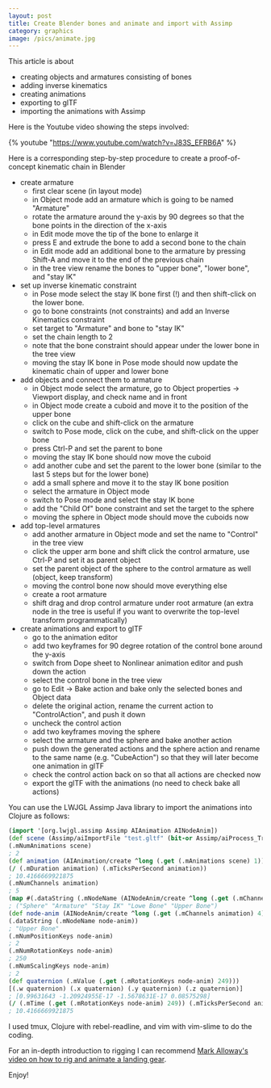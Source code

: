 ```yaml
---
layout: post
title: Create Blender bones and animate and import with Assimp
category: graphics
image: /pics/animate.jpg
---
```


This article is about
* creating objects and armatures consisting of bones
* adding inverse kinematics
* creating animations
* exporting to glTF
* importing the animations with Assimp

Here is the Youtube video showing the steps involved:

{% youtube "https://www.youtube.com/watch?v=J83S_EFRB6A" %}

Here is a corresponding step-by-step procedure to create a proof-of-concept kinematic chain in Blender

* create armature
  * first clear scene (in layout mode)
  * in Object mode add an armature which is going to be named "Armature"
  * rotate the armature around the y-axis by 90 degrees so that the bone points in the direction of the x-axis
  * in Edit mode move the tip of the bone to enlarge it
  * press E and extrude the bone to add a second bone to the chain
  * in Edit mode add an additional bone to the armature by pressing Shift-A and move it to the end of the previous chain
  * in the tree view rename the bones to "upper bone", "lower bone", and "stay IK"
* set up inverse kinematic constraint
  * in Pose mode select the stay IK bone first (!) and then shift-click on the lower bone.
  * go to bone constraints (not constraints) and add an Inverse Kinematics constraint
  * set target to "Armature" and bone to "stay IK"
  * set the chain length to 2
  * note that the bone constraint should appear under the lower bone in the tree view
  * moving the stay IK bone in Pose mode should now update the kinematic chain of upper and lower bone
* add objects and connect them to armature
  * in Object mode select the armature, go to Object properties -> Viewport display, and check name and in front
  * in Object mode create a cuboid and move it to the position of the upper bone
  * click on the cube and shift-click on the armature
  * switch to Pose mode, click on the cube, and shift-click on the upper bone
  * press Ctrl-P and set the parent to bone
  * moving the stay IK bone should now move the cuboid
  * add another cube and set the parent to the lower bone (similar to the last 5 steps but for the lower bone)
  * add a small sphere and move it to the stay IK bone position
  * select the armature in Object mode
  * switch to Pose mode and select the stay IK bone
  * add the "Child Of" bone constraint and set the target to the sphere
  * moving the sphere in Object mode should move the cuboids now
* add top-level armatures
  * add another armature in Object mode and set the name to "Control" in the tree view
  * click the upper arm bone and shift click the control armature, use Ctrl-P and set it as parent object
  * set the parent object of the sphere to the control armature as well (object, keep transform)
  * moving the control bone now should move everything else
  * create a root armature
  * shift drag and drop control armature under root armature (an extra node in the tree is useful if you want to overwrite the top-level transform programmatically)
* create animations and export to glTF
  * go to the animation editor
  * add two keyframes for 90 degree rotation of the control bone around the y-axis
  * switch from Dope sheet to Nonlinear animation editor and push down the action
  * select the control bone in the tree view
  * go to Edit -> Bake action and bake only the selected bones and Object data
  * delete the original action, rename the current action to "ControlAction", and push it down
  * uncheck the control action
  * add two keyframes moving the sphere
  * select the armature and the sphere and bake another action
  * push down the generated actions and the sphere action and rename to the same name (e.g. "CubeAction") so that they will later become one animation in glTF
  * check the control action back on so that all actions are checked now
  * export the glTF with the animations (no need to check bake all actions)

You can use the LWJGL Assimp Java library to import the animations into Clojure as follows:

```Clojure
(import '[org.lwjgl.assimp Assimp AIAnimation AINodeAnim])
(def scene (Assimp/aiImportFile "test.gltf" (bit-or Assimp/aiProcess_Triangulate Assimp/aiProcess_CalcTangentSpace)))
(.mNumAnimations scene)
; 2
(def animation (AIAnimation/create ^long (.get (.mAnimations scene) 1)))
(/ (.mDuration animation) (.mTicksPerSecond animation))
; 10.4166669921875
(.mNumChannels animation)
; 5
(map #(.dataString (.mNodeName (AINodeAnim/create ^long (.get (.mChannels animation) %)))) (range (.mNumChannels animation)))
; ("Sphere" "Armature" "Stay IK" "Lowe Bone" "Upper Bone")
(def node-anim (AINodeAnim/create ^long (.get (.mChannels animation) 4)))
(.dataString (.mNodeName node-anim))
; "Upper Bone"
(.mNumPositionKeys node-anim)
; 2
(.mNumRotationKeys node-anim)
; 250
(.mNumScalingKeys node-anim)
; 2
(def quaternion (.mValue (.get (.mRotationKeys node-anim) 249)))
[(.w quaternion) (.x quaternion) (.y quaternion) (.z quaternion)]
; [0.99631643 -1.20924955E-17 -1.5678631E-17 0.08575298]
(/ (.mTime (.get (.mRotationKeys node-anim) 249)) (.mTicksPerSecond animation))
; 10.4166669921875
```

I used tmux, Clojure with rebel-readline, and vim with vim-slime to do the coding.

For an in-depth introduction to rigging I can recommend [Mark Alloway's video on how to rig and animate a landing gear][1].

Enjoy!

[1]: https://www.youtube.com/watch?v=tV2MhgnnvOg
